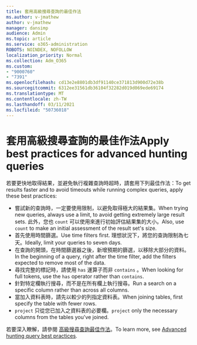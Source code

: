 ```yaml
---
title: 套用高級搜尋查詢的最佳作法
ms.author: v-jmathew
author: v-jmathew
manager: dansimp
audience: Admin
ms.topic: article
ms.service: o365-administration
ROBOTS: NOINDEX, NOFOLLOW
localization_priority: Normal
ms.collection: Adm_O365
ms.custom:
- "9000760"
- "7391"
ms.openlocfilehash: cd13e2e8801db3df91140ce371813d900d72e38b
ms.sourcegitcommit: 6312ee31561db36104f32282d019d069ede69174
ms.translationtype: MT
ms.contentlocale: zh-TW
ms.lasthandoff: 03/11/2021
ms.locfileid: "50736018"
---
```

# <a name="apply-best-practices-for-advanced-hunting-queries"></a><span data-ttu-id="9538b-102">套用高級搜尋查詢的最佳作法</span><span class="sxs-lookup"><span data-stu-id="9538b-102">Apply best practices for advanced hunting queries</span></span>

<span data-ttu-id="9538b-103">若要更快地取得結果，並避免執行複雜查詢時超時，請套用下列最佳作法：</span><span class="sxs-lookup"><span data-stu-id="9538b-103">To get results faster and to avoid timeouts while running complex queries, apply these best practices:</span></span>

- <span data-ttu-id="9538b-104">嘗試新的查詢時，一定要使用限制，以避免取得極大的結果集。</span><span class="sxs-lookup"><span data-stu-id="9538b-104">When trying new queries, always use a limit, to avoid getting extremely large result sets.</span></span> <span data-ttu-id="9538b-105">此外，您也 `count` 可以使用來進行初始評估結果集的大小。</span><span class="sxs-lookup"><span data-stu-id="9538b-105">Also, use `count` to make an initial assessment of the result set's size.</span></span>
- <span data-ttu-id="9538b-106">首先使用時間篩選。</span><span class="sxs-lookup"><span data-stu-id="9538b-106">Use time filters first.</span></span> <span data-ttu-id="9538b-107">理想狀況下，將您的查詢限制為七天。</span><span class="sxs-lookup"><span data-stu-id="9538b-107">Ideally, limit your queries to seven days.</span></span>
- <span data-ttu-id="9538b-108">在查詢的開頭，在時間篩選器之後，新增預期的篩選，以移除大部分的資料。</span><span class="sxs-lookup"><span data-stu-id="9538b-108">In the beginning of a query, right after the time filter, add the filters expected to remove most of the data.</span></span>
- <span data-ttu-id="9538b-109">尋找完整的標記時，請使用 `has` 運算子而非 `contains` 。</span><span class="sxs-lookup"><span data-stu-id="9538b-109">When looking for full tokens, use the `has` operator rather than `contains`.</span></span>
- <span data-ttu-id="9538b-110">針對特定欄執行搜尋，而不是在所有欄上執行搜尋。</span><span class="sxs-lookup"><span data-stu-id="9538b-110">Run a search on a specific column rather than across all columns.</span></span>
- <span data-ttu-id="9538b-111">當加入資料表時，請先以較少的列指定資料表。</span><span class="sxs-lookup"><span data-stu-id="9538b-111">When joining tables, first specify the table with fewer rows.</span></span>
- <span data-ttu-id="9538b-112">`project` 只從您已加入之資料表的必要欄。</span><span class="sxs-lookup"><span data-stu-id="9538b-112">`project` only the necessary columns from the tables you've joined.</span></span>

<span data-ttu-id="9538b-113">若要深入瞭解，請參閱 [高級搜尋查詢最佳作法](https://go.microsoft.com/fwlink/?linkid=2144812)。</span><span class="sxs-lookup"><span data-stu-id="9538b-113">To learn more, see [Advanced hunting query best practices](https://go.microsoft.com/fwlink/?linkid=2144812).</span></span>
